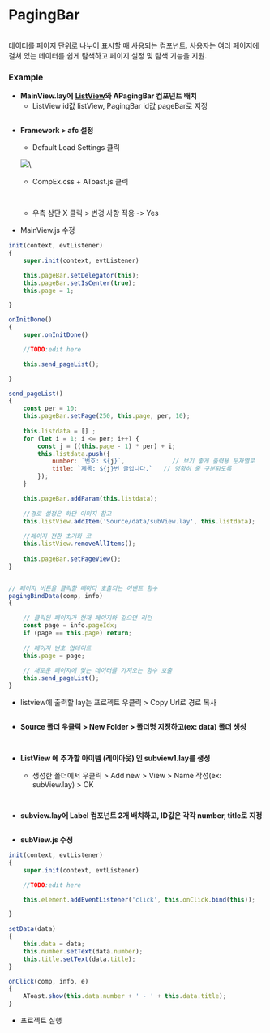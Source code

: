 # PagingBar

<figure><img src="../../.gitbook/assets/image (1) (1) (1) (1) (1) (1) (1) (1).png" alt=""><figcaption></figcaption></figure>

데이터를 페이지 단위로 나누어 표시할 때 사용되는 컴포넌트. 사용자는 여러 페이지에 걸쳐 있는 데이터를 쉽게 탐색하고  페이지 설정 및 탐색 기능을 지원.



### Example

* **MainView.lay에** [**ListView**](14-listview/)**와 APagingBar 컴포넌트 배치**
  * ListView id값 listView, PagingBar id값 pageBar로 지정

<figure><img src="../../.gitbook/assets/image (1) (1) (1) (1) (1) (1) (1) (1) (1).png" alt=""><figcaption></figcaption></figure>



*   **Framework > afc 설정**

    * Default Load Settings 클릭

    ![](../../.gitbook/assets/afc.png)\


    * CompEx.css + AToast.js 클릭

    <div align="left"><figure><img src="../../.gitbook/assets/image (2) (1).png" alt=""><figcaption></figcaption></figure> <figure><img src="../../.gitbook/assets/image (6).png" alt=""><figcaption></figcaption></figure></div>



    * 우측 상단 X 클릭 > 변경 사항 적용 -> Yes


* MainView.js 수정

```javascript
init(context, evtListener)
{
    super.init(context, evtListener)

    this.pageBar.setDelegator(this);
    this.pageBar.setIsCenter(true);
    this.page = 1;

}

onInitDone()
{
    super.onInitDone()

    //TODO:edit here

    this.send_pageList();

}

send_pageList() 
{ 
    const per = 10;
    this.pageBar.setPage(250, this.page, per, 10); 
    
    this.listdata = [] ;
    for (let i = 1; i <= per; i++) {
        const j = ((this.page - 1) * per) + i;
        this.listdata.push({
            number: `번호: ${j}`,             // 보기 좋게 출력용 문자열로
            title: `제목: ${j}번 글입니다.`   // 명확히 줄 구분되도록
        });
    }

    this.pageBar.addParam(this.listdata);
    
    //경로 설정은 하단 이미지 참고
    this.listView.addItem('Source/data/subView.lay', this.listdata);
    
    //페이지 전환 초기화 코
    this.listView.removeAllItems();
    
    this.pageBar.setPageView();  
}


// 페이지 버튼을 클릭할 때마다 호출되는 이벤트 함수 
pagingBindData(comp, info) 
{ 

    // 클릭된 페이지가 현재 페이지와 같으면 리턴 
    const page = info.pageIdx; 
    if (page == this.page) return; 
    
    // 페이지 번호 업데이트 
    this.page = page; 
    
    // 새로운 페이지에 맞는 데이터를 가져오는 함수 호출 
    this.send_pageList(); 
}
```

* listview에 출력할 lay는 프로젝트 우클릭 > Copy Url로 경로 복사

<div align="left"><figure><img src="../../.gitbook/assets/image (7).png" alt=""><figcaption></figcaption></figure></div>



* **Source 폴더 우클릭 > New Folder > 폴더명 지정하고(ex: data) 폴더 생성**

<div><figure><img src="../../.gitbook/assets/image (3) (1).png" alt=""><figcaption></figcaption></figure> <figure><img src="../../.gitbook/assets/스크린샷 2025-07-10 111128.png" alt=""><figcaption></figcaption></figure></div>



*   **ListView 에 추가할 아이템 (레이아웃) 인 subview1.lay를 생성**

    * 생성한 폴더에서 우클릭 > Add new > View > Name 작성(ex: subView.lay) > OK

    <div align="left"><figure><img src="../../.gitbook/assets/image (4) (1).png" alt=""><figcaption></figcaption></figure> <figure><img src="../../.gitbook/assets/스크린샷 2025-07-10 111824.png" alt=""><figcaption></figcaption></figure></div>





* **subview.lay에 Label 컴포넌트 2개 배치하고, ID값은 각각 number, title로 지정**

<figure><img src="../../.gitbook/assets/image (5) (1).png" alt=""><figcaption></figcaption></figure>



* **subView.js 수정**

```javascript
init(context, evtListener)
{
    super.init(context, evtListener)

    //TODO:edit here

    this.element.addEventListener('click', this.onClick.bind(this));

}

setData(data)
{
    this.data = data;
    this.number.setText(data.number);
    this.title.setText(data.title);
}

onClick(comp, info, e)
{
    AToast.show(this.data.number + ' - ' + this.data.title);
}
```



* 프로젝트 실행

<div align="left"><figure><img src="../../.gitbook/assets/화면 녹화 중 2025-07-10 151449.gif" alt=""><figcaption></figcaption></figure></div>
